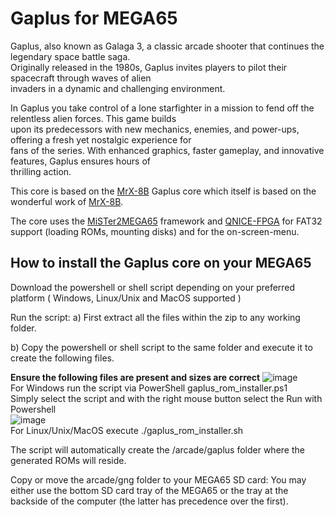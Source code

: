 Gaplus for MEGA65
=================

Gaplus, also known as Galaga 3, a classic arcade shooter that continues the legendary space battle saga.  
Originally released in the 1980s, Gaplus invites players to pilot their spacecraft through waves of alien  
invaders in a dynamic and challenging environment.

In Gaplus you take control of a lone starfighter in a mission to fend off the relentless alien forces. This game builds  
upon its predecessors with new mechanics, enemies, and power-ups, offering a fresh yet nostalgic experience for  
fans of the series. With enhanced graphics, faster gameplay, and innovative features, Gaplus ensures hours of   
thrilling action.

This core is based on the
[MrX-8B](https://github.com/MrX-8B/MiSTer-Arcade-Gaplus)
Gaplus core which
itself is based on the wonderful work of [MrX-8B](AUTHORS).

The core uses the [MiSTer2MEGA65](https://github.com/sy2002/MiSTer2MEGA65)
framework and [QNICE-FPGA](https://github.com/sy2002/QNICE-FPGA) for
FAT32 support (loading ROMs, mounting disks) and for the
on-screen-menu.

How to install the Gaplus core on your MEGA65
---------------------------------------------
Download the powershell or shell script depending on your preferred platform ( Windows, Linux/Unix and MacOS supported )

Run the script: a) First extract all the files within the zip to any working folder.

b) Copy the powershell or shell script to the same folder and execute it to create the following files.

**Ensure the following files are present and sizes are correct**
![image](https://github.com/user-attachments/assets/a41b753a-3d0b-4d9a-b80b-e201e7ad58fb)  
For Windows run the script via PowerShell gaplus_rom_installer.ps1  
Simply select the script and with the right mouse button select the Run with Powershell  
![image](https://github.com/user-attachments/assets/ba35d495-18dd-4794-8dcc-2961ad8e15c2)  
For Linux/Unix/MacOS execute ./gaplus_rom_installer.sh  

The script will automatically create the /arcade/gaplus folder where the generated ROMs will reside.  

Copy or move the arcade/gng folder to your MEGA65 SD card: You may either use the bottom SD card tray of the MEGA65 or the tray at the backside of the computer (the latter has precedence over the first).  

